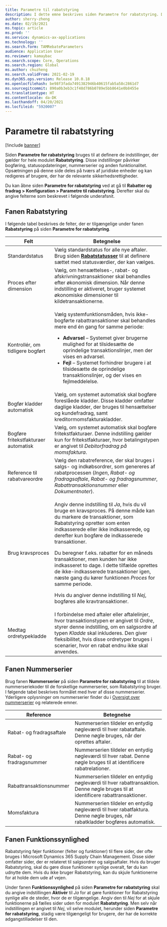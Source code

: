 ```yaml
---
title: Parametre til rabatstyring
description: I dette emne beskrives siden Parametre for rabatstyring. Denne side indeholder indstillinger, der påvirker bogføring, statusopdateringer, nummerserier og anden funktionalitet.
author: sherry-zheng
ms.date: 02/19/2021
ms.topic: article
ms.prod: ''
ms.service: dynamics-ax-applications
ms.technology: ''
ms.search.form: TAMRebateParameters
audience: Application User
ms.reviewer: kamaybac
ms.search.scope: Core, Operations
ms.search.region: Global
ms.author: chuzheng
ms.search.validFrom: 2021-02-19
ms.dyn365.ops.version: Release 10.0.18
ms.openlocfilehash: be98f3fada7491382946b40615fab5a58c2861d7
ms.sourcegitcommit: 890a0b3eb3c1f48d786b0789e5bb8641e0b8455e
ms.translationtype: HT
ms.contentlocale: da-DK
ms.lasthandoff: 04/20/2021
ms.locfileid: "5920007"
---
```

# <a name="rebate-management-parameters"></a>Parametre til rabatstyring

[!include [banner](../includes/banner.md)]

Siden **Parametre for rabatstyring** bruges til at definere de indstillinger, der gælder for hele modulet **Rabatstyring**. Disse indstillinger påvirker bogføring, statusopdateringer, nummerserier og anden funktionalitet. Opsætningen på denne side deles på tværs af juridiske enheder og kan redigeres af brugere, der har de relevante sikkerhedsrettigheder.

Du kan åbne siden **Parametre for rabatstyring** ved at gå til **Rabatter og fradrag \> Konfiguration \> Parametre til rabatstyring**. Derefter skal du angive felterne som beskrevet i følgende underafsnit.

## <a name="rebate-management-tab"></a>Fanen Rabatstyring

I følgende tabel beskrives de felter, der er tilgængelige under fanen **Rabatstyring** på siden **Parametre for rabatstyring**.

| Felt | Betegnelse |
|---|---|
| Standardstatus | Vælg standardstatus for alle nye aftaler. Brug siden [**Rabatstatusser**](rebate-statuses.md) til at definere sættet med statusværdier, der kan vælges. |
| Proces efter dimension | Vælg, om hensættelses-, rabat- og afskrivningstransaktioner skal behandles efter økonomisk dimension. Når denne indstilling er aktiveret, bruger systemet økonomiske dimensioner til kildetransaktionerne. |
| Kontrollér, om tidligere bogført | <p>Vælg systemfunktionsmåden, hvis ikke-bogførte rabattransaktioner skal behandles mere end én gang for samme periode:</p><ul><li>**Advarsel** – Systemet giver brugerne mulighed for at tilsidesætte de oprindelige transaktionslinjer, men der vises en advarsel.</li><li>**Fejl** – Systemet forhindrer brugere i at tilsidesætte de oprindelige transaktionslinjer, og der vises en fejlmeddelelse. |
| Bogfør kladder automatisk | Vælg, om systemet automatisk skal bogføre foreslåede kladder. Disse kladder omfatter daglige kladder, der bruges til hensættelser og kundefradrag, samt kreditormomsfakturakladder. |
| Bogføre fritekstfakturaer automatisk | Vælg, om systemet automatisk skal bogføre fritekstfakturaer. Denne indstilling gælder kun for fritekstfakturaer, hvor betalingstypen er angivet til *Debitorfradrag på momsfaktura*. |
| Reference til rabatvareordre | Vælg den rabatreference, der skal bruges i salgs- og indkøbsordrer, som genereres af rabatprocessen (*Ingen*, *Rabat- og fradragsaftale*, *Rabat- og fradragsnummer*, *Rabattransaktionsnummer* eller *Dokumentnoter*). |
| Brug kravsproces | <p>Angiv denne indstilling til *Ja*, hvis du vil bruge en kravsproces. På denne måde kan du markere de transaktioner, som Rabatstyring opretter som enten indkasserede eller ikke indkasserede, og derefter kun bogføre de indkasserede transaktioner.</p><p>Du beregner f.eks. rabatter for en måneds transaktioner, men kunden har ikke indkasseret to dage. I dette tilfælde oprettes de ikke-indkasserede transaktioner igen, næste gang du kører funktionen *Proces* for samme periode.</p><p>Hvis du angiver denne indstilling til *Nej*, bogføres alle kravtransaktioner.</p> |
| Medtag ordretypekladde | I forbindelse med aftaler eller aftalelinjer, hvor transaktionstypen er angivet til *Ordre*, styrer denne indstilling, om en salgsordre af typen *Kladde* skal inkluderes. Den giver fleksibilitet, hvis disse ordretyper bruges i scenarier, hvor en rabat endnu ikke skal anvendes. |

## <a name="number-sequences-tab"></a>Fanen Nummerserier

Brug fanen **Nummerserier** på siden **Parametre for rabatstyring** til at tildele nummerseriekoder til de forskellige nummerserier, som Rabatstyring bruger. I følgende tabel beskrives formålet med hver af disse nummerserier. Yderligere oplysninger om nummerserier finder du i [Oversigt over nummerserier](../../fin-ops-core/fin-ops/organization-administration/number-sequence-overview.md) og relaterede emner.

| Reference | Betegnelse |
|---|---|
| Rabat- og fradragsaftale | Nummerserien tildeler en entydig nøgleværdi til hver rabataftale. Denne nøgle bruges, når der oprettes aftaler. |
| Rabat- og fradragsnummer | Nummerserien tildeler en entydig nøgleværdi til hver rabat. Denne nøgle bruges til at identificere rabatrelationer. |
| Rabattransaktionsnummer | Nummerserien tildeler en entydig nøgleværdi til hver rabattransaktion. Denne nøgle bruges til at identificere rabattransaktioner. |
| Momsfaktura | Nummerserien tildeler en entydig nøgleværdi til hver rabatfaktura. Denne nøgle bruges, når rabatkladder bogføres automatisk. |

## <a name="feature-visibility-tab"></a>Fanen Funktionssynlighed

Rabatstyring føjer funktioner (felter og funktioner) til flere sider, der ofte bruges i Microsoft Dynamics 365 Supply Chain Management. Disse sider omfatter sider, der er relateret til salgsordrer og salgsaftaler. Hvis du bruger Rabatstyring, skal du gøre disse funktioner synlige overalt, før du kan udnytte dem. Hvis du ikke bruger Rabatstyring, kan du skjule funktionerne for at holde dem ude af vejen.

Under fanen **Funktionssynlighed** på siden **Parametre for rabatstyring** skal du angive indstillingen **Aktivér** til *Ja* for at gøre funktioner for Rabatstyring synlige alle de steder, hvor de er tilgængelige. Angiv den til *Nej* for at skjule funktionerne på fælles sider uden for modulet **Rabatstyring**. Men selv når indstillingen er angivet til *Nej*, vil selve modulet, herunder siden **Parametre for rabatstyring**, stadig være tilgængeligt for brugere, der har de korrekte adgangstilladelser til den.
